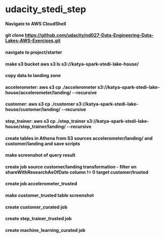 # udacity_stedi_step
#### Navigate to AWS CloudShell
#### git clone https://github.com/udacity/nd027-Data-Engineering-Data-Lakes-AWS-Exercises.git
#### navigate to project/starter
#### make s3 bucket aws s3 ls s3://katya-spark-stedi-lake-house/
#### copy data to landing zone
#### accelerometer: aws s3 cp ./accelerometer s3://katya-spark-stedi-lake-house/accelerometer/landing/ --recursive
#### customer: aws s3 cp ./customer s3://katya-spark-stedi-lake-house/customer/landing/ --recursive
#### step_trainer: aws s3 cp ./step_trainer s3://katya-spark-stedi-lake-house/step_trainer/landing/ --recursive
#### create tables in Athena from S3 sources accelerometer/landing/ and customer/landing and save scripts
#### make screenshot of query result
#### create job source customer/landing transformation - filter on shareWithResearchAsOfDate column != 0 target customer/trusted
#### create job accelerometer_trusted
#### make customer_trusted table screenshot
#### create customer_curated job
#### create step_trainer_trusted job
#### create machine_learning_curated job
